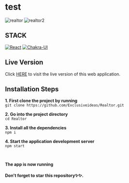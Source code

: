 # test
![realtor](https://user-images.githubusercontent.com/76836006/165221792-61abf385-e711-499b-b150-446003a5d105.JPG)
![realtor2](https://user-images.githubusercontent.com/76836006/165221810-ab5ba082-a030-4626-91b2-1ea24ecea004.PNG)

## STACK
[![React](https://img.shields.io/badge/React-20232A?style=for-the-badge&logo=react&logoColor=61DAFB)](https://github.com/Exclusiveideas)
[![Chakra-UI](https://img.shields.io/badge/Chakra--UI-319795?style=for-the-badge&logo=chakra-ui&logoColor=white)](https://github.com/Exclusiveideas)


## Live Version
Click [HERE](https://realtor-opal.vercel.app) to visit the live version of this web application.


## Installation Steps 
**1. First clone the project by running** <br />
   ``` git clone https://github.com/Exclusiveideas/Realtor.git ```
<br />

**2. Go into the project directory**  <br />
   ``` cd Realtor ``` 
   <br />
   
**3. Install all the dependencies** <br />
    ``` npm i ``` 
    <br />
    
**4. Start the application development server**<br />
    ``` npm start ```

<br /> 


**The app is now running**
<br />

#### Don't forget to star this repository✨✨.
